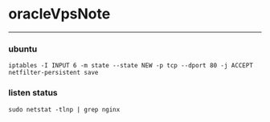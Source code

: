 <h1>oracleVpsNote</h1>
<hr>

### ubuntu
```shell
iptables -I INPUT 6 -m state --state NEW -p tcp --dport 80 -j ACCEPT
netfilter-persistent save
```
### listen status
```shell
sudo netstat -tlnp | grep nginx
```
